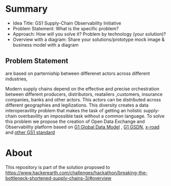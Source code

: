 # Summary

* Idea Title: GS1 Supply-Chain Observability Initiative
* Problem Statement: What is the specific problem? 
* Approach: How will you solve it? Problem by technology (your solution)? 
* Overview with a diagram: Share your solutions/prototype mock image & business model with a diagram

## Problem Statement

 are based on parterniship between differenet actors across different industries, 

Modern supply chains depend on the effective and precise orchestration between different producers, distributors, reatailers ,customers, insurance companies, banks and other actors. This actors can be distributed across different geographies and legilizations. This diversity creates a data interoperavility problem that makes the task of getting an holistic supply-chain overbavility an impossible task without a common language. To solve this problem we propose the creation of Open Data Exchange 
and Observability platform based on [G1 Global Data Model](https://www.gs1.org/standards/gs1-global-data-model) , [G1 GSDN](https://www.gs1.org/standards/gdsn), [x-road](https://x-road.global/) and [other GS1 standard](https://www.gs1.org/standards/standards-overview)


# About

This repository is part of the solution proposed to https://www.hackerearth.com/challenges/hackathon/breaking-the-bottleneck-shortened-supply-chains-3/#overview
